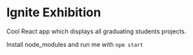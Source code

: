 # Ignite Exhibition

Cool React app which displays all graduating students projects.

Install node_modules and run me with `npm start`
